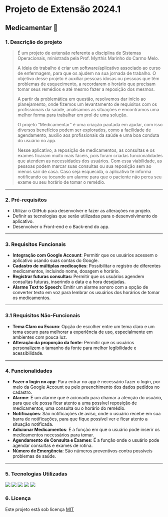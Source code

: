 # Projeto de Extensão 2024.1

<h2> Medicamentar 💊 </h2>

### 1. Descrição do projeto
> É um projeto de extensão referente a disciplina de Sistemas Operacionais, ministrada pela Prof. Myrthis Marinho do Carmo Melo.
>
> A ideia do trabalho é criar um software/aplicativo associado ao curso de enfermagem, para que os ajudem na sua jornada de trabalho. O objetivo desse projeto é auxiliar pessoas idosas ou pessoas que têm problemas de esquecimento, a recordarem o horário que precisam tomar seus remédios e até mesmo fazer a reposição dos mesmos. 
>
> A partir da problemática em questão, resolvemos dar início ao planejamento, onde fizemos um levantamento de requisitos com os profissionais da saúde, analisamos as situações e encontramos uma melhor forma para trabalhar em prol de uma solução.
>
> O projeto “Medicamentar” é uma criação pautada em ajudar, com isso diversos benefícios podem ser explorados, como a facilidade de agendamento, auxílio aos profissionais da saúde e uma boa conduta do usuário no app.
>
> Nesse aplicativo, a reposição de medicamentos, as consultas e os exames ficaram muito mais fáceis, pois foram criadas funcionalidades que atendem as necessidades dos usuários. Com essa viabilidade, as pessoas podem marcar suas consultas ou sua reposição sem ao menos sair de casa. Caso seja esquecida, o aplicativo te informa notificando ou tocando um alarme para que o paciente não perca seu exame ou seu horário de tomar o remédio.

---
### 2. Pré-requisitos
- Utilizar o GitHub para desenvolver e fazer as alterações no projeto.
- Definir as tecnologias que serão utilizadas para o desenvolvimento do aplicativo.
- Desenvolver o Front-end e o Back-end do app.
---
### 3. Requisitos Funcionais
- **Integração com Google Account**: Permitir que os usuários acessem o aplicativo usando suas contas do Google.
- **Cadastro de múltiplas medicações**:  Possibilitar o registro de diferentes medicamentos, incluindo nome, dosagem e horário.
- **Registrar futuras consultas:** Permitir que os usuários agendem consultas futuras, inserindo a data e a hora desejadas.
- **Alarme Text to Speech**: Emitir um alarme sonoro com a opção de converter texto em voz para lembrar os usuários dos horários de tomar os medicamentos.
---
### 3.1 Requisitos Não-Funcionais
 - **Tema Claro ou Escuro**: Opção de escolher entre um tema claro e um tema escuro para melhorar a experiência de uso, especialmente em ambientes com pouca luz.
 - **Alteração da proporção da fonte**: Permitir que os usuários personalizem o tamanho da fonte para melhor legibilidade e acessibilidade.
 ---
### 4. Funcionalidades
- **Fazer o login no app**: Para entrar no app é necessário fazer o login, por meio da Google Account ou  pelo preenchimento dos dados pedidos no cadastro.
- **Alarme**:  É um alarme que é acionado para chamar a atenção do usuário, para que ele possa ficar atento a uma possível reposição de medicamentos, uma consulta ou o horário do remédio.
- **Notificações**: São notificações de aviso, onde o usuário recebe em sua barra de notificações, para que fique possível ver e ficar atento a situação notificada.
- **Adicionar Medicamentos**: É a função em que o usuário pode inserir os medicamentos necessários para tomar. 
- **Agendamento de Consulta e Exames**: É a função onde o usuário pode agendar consultas e exames de rotina.
- **Número de Emergência**: São números preventivos contra possíveis problemas de saúde.
---
### 5. Tecnologias Utilizadas

<div>
<img src = "https://img.shields.io/badge/-React-B0C4DE?style=for-the-badge&logo=react&logoColor=1C1C1C">

<img src = "https://img.shields.io/badge/-TypeScript-008000?style=for-the-badge&logo=typescript&logoColor=white">

<img src = "https://img.shields.io/badge/-JavaScript-008080?style=for-the-badge&logo=javascript&logoColor=white">

<img src = "https://img.shields.io/badge/-Expo-FF00FF?style=for-the-badge&logo=expo&logoColor=white">

<img src = "https://img.shields.io/badge/Github-black?style=for-the-badge&logo=github&logoColor=white">

</div>

### 6. Licença

Este projeto está sob licença [MIT](./.github/LICENSE)
